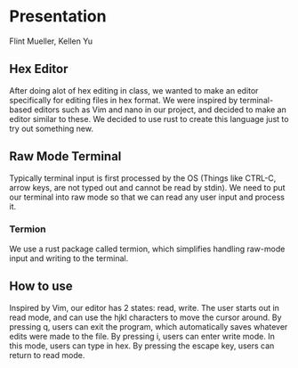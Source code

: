 # Presentation
Flint Mueller, Kellen Yu

## Hex Editor
After doing alot of hex editing in class, we wanted to make an editor specifically for editing files in hex format. We were inspired by terminal-based editors such as Vim and nano in our project, and decided to make an editor similar to these.
We decided to use rust to create this language just to try out something new.

## Raw Mode Terminal
Typically terminal input is first processed by the OS (Things like CTRL-C, arrow keys, are not typed out and cannot be read by stdin). We need to put our terminal into raw mode so that we can read any user input and process it. 

### Termion
We use a rust package called termion, which simplifies handling raw-mode input and writing to the terminal.

## How to use
Inspired by Vim, our editor has 2 states: read, write. The user starts out in read mode, and can use the hjkl characters to move the cursor around. By pressing q, users can exit the program, which automatically saves whatever edits were made to the file.
By pressing i, users can enter write mode. In this mode, users can type in hex. By pressing the escape key, users can return to read mode.
